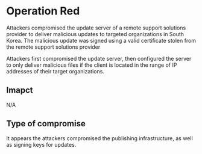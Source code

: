 # Operation Red

Attackers compromised the update server of a remote support solutions provider
to deliver malicious updates to targeted organizations in South Korea. The
malicious update was signed using a valid certificate stolen from the remote
support solutions provider

Attackers first compromised the update server, then configured the server to
only deliver malicious files if the client is located in the range of IP
addresses of their target organizations.

## Imapct

N/A

## Type of compromise

It appears the attackers compromised the publishing infrastructure, as well as
signing keys for updates.

